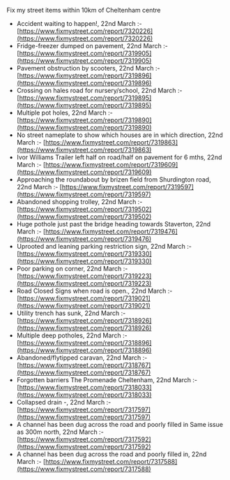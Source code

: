 Fix my street items within 10km of Cheltenham centre

<!-- fix_marker starts -->

- Accident waiting to happen!, 22nd March :- [https://www.fixmystreet.com/report/7320226](https://www.fixmystreet.com/report/7320226)
- Fridge-freezer dumped on pavement, 22nd March :- [https://www.fixmystreet.com/report/7319905](https://www.fixmystreet.com/report/7319905)
- Pavement obstruction by scooters, 22nd March :- [https://www.fixmystreet.com/report/7319896](https://www.fixmystreet.com/report/7319896)
- Crossing on hales road for nursery/school, 22nd March :- [https://www.fixmystreet.com/report/7319895](https://www.fixmystreet.com/report/7319895)
- Multiple pot holes, 22nd March :- [https://www.fixmystreet.com/report/7319890](https://www.fixmystreet.com/report/7319890)
- No street nameplate to show which houses are in which direction, 22nd March :- [https://www.fixmystreet.com/report/7319863](https://www.fixmystreet.com/report/7319863)
- Ivor Williams Trailer left half on road/half on pavement for 6 mths, 22nd March :- [https://www.fixmystreet.com/report/7319609](https://www.fixmystreet.com/report/7319609)
- Approaching the roundabout by brizen field from Shurdington road, 22nd March :- [https://www.fixmystreet.com/report/7319597](https://www.fixmystreet.com/report/7319597)
- Abandoned shopping trolley, 22nd March :- [https://www.fixmystreet.com/report/7319502](https://www.fixmystreet.com/report/7319502)
- Huge pothole just past the bridge heading towards Staverton, 22nd March :- [https://www.fixmystreet.com/report/7319476](https://www.fixmystreet.com/report/7319476)
- Uprooted and leaning parking restriction sign, 22nd March :- [https://www.fixmystreet.com/report/7319330](https://www.fixmystreet.com/report/7319330)
- Poor parking on corner, 22nd March :- [https://www.fixmystreet.com/report/7319223](https://www.fixmystreet.com/report/7319223)
- Road Closed Signs when road is open., 22nd March :- [https://www.fixmystreet.com/report/7319021](https://www.fixmystreet.com/report/7319021)
- Utility trench has sunk, 22nd March :- [https://www.fixmystreet.com/report/7318926](https://www.fixmystreet.com/report/7318926)
- Multiple deep potholes, 22nd March :- [https://www.fixmystreet.com/report/7318896](https://www.fixmystreet.com/report/7318896)
- Abandoned/flytipped caravan, 22nd March :- [https://www.fixmystreet.com/report/7318767](https://www.fixmystreet.com/report/7318767)
- Forgotten barriers The Promenade Cheltenham, 22nd March :- [https://www.fixmystreet.com/report/7318033](https://www.fixmystreet.com/report/7318033)
- Collapsed drain -, 22nd March :- [https://www.fixmystreet.com/report/7317597](https://www.fixmystreet.com/report/7317597)
- A channel has been dug across the road and poorly filled in Same issue as 300m north, 22nd March :- [https://www.fixmystreet.com/report/7317592](https://www.fixmystreet.com/report/7317592)
- A channel has been dug across the road and poorly filled in, 22nd March :- [https://www.fixmystreet.com/report/7317588](https://www.fixmystreet.com/report/7317588)

<!-- fix_marker ends -->